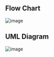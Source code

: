 ## Flow Chart
![image](https://user-images.githubusercontent.com/101519714/161387357-015ccf1d-221b-4eac-b467-7e5a3e3d16a6.png)
## UML Diagram
![image](https://user-images.githubusercontent.com/101519714/161387400-27c6a1e5-d7ea-4e3b-9684-8b7457e2773e.png)

